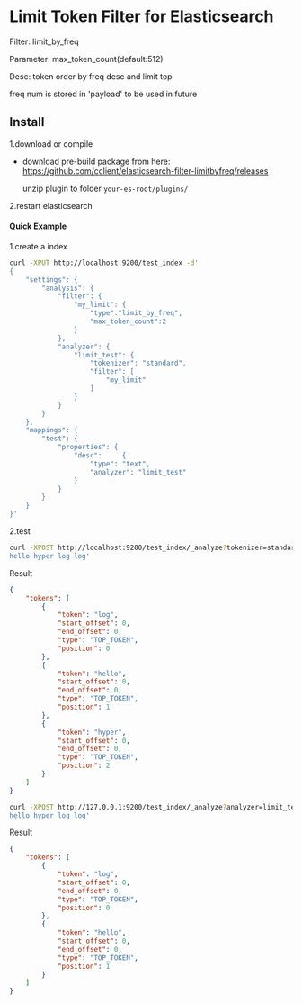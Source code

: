 Limit Token Filter for Elasticsearch
==================================

Filter: limit_by_freq

Parameter: max_token_count(default:512)

Desc: token order by freq desc and limit top 

freq num is stored in 'payload' to be used in future

Install
-------

1.download or compile

* download pre-build package from here: https://github.com/cclient/elasticsearch-filter-limitbyfreq/releases
    
    unzip plugin to folder `your-es-root/plugins/`

2.restart elasticsearch


#### Quick Example

1.create a index

```bash
curl -XPUT http://localhost:9200/test_index -d'
{
	"settings": {
		"analysis": {
            "filter": {
                "my_limit": { 
                    "type":"limit_by_freq",
                    "max_token_count":2
                }
            },
            "analyzer": {
                "limit_test": {
                    "tokenizer": "standard",
                    "filter": [
						"my_limit"
                    ]
                }
            }
        }
	},
	"mappings": {
		"test": {
			"properties": {
				"desc":		{ 
					"type": "text",
					"analyzer": "limit_test"
				}
			}
		}
	}
}'
```

2.test 

```bash
curl -XPOST http://localhost:9200/test_index/_analyze?tokenizer=standard&filter=limit_by_freq -d'
hello hyper log log'
```

Result

```json
{
    "tokens": [
        {
            "token": "log",
            "start_offset": 0,
            "end_offset": 0,
            "type": "TOP_TOKEN",
            "position": 0
        },
        {
            "token": "hello",
            "start_offset": 0,
            "end_offset": 0,
            "type": "TOP_TOKEN",
            "position": 1
        },
        {
            "token": "hyper",
            "start_offset": 0,
            "end_offset": 0,
            "type": "TOP_TOKEN",
            "position": 2
        }
    ]
}
```



```bash
curl -XPOST http://127.0.0.1:9200/test_index/_analyze?analyzer=limit_test -d'
hello hyper log log'
```

Result

```json
{
    "tokens": [
        {
            "token": "log",
            "start_offset": 0,
            "end_offset": 0,
            "type": "TOP_TOKEN",
            "position": 0
        },
        {
            "token": "hello",
            "start_offset": 0,
            "end_offset": 0,
            "type": "TOP_TOKEN",
            "position": 1
        }
    ]
}
```